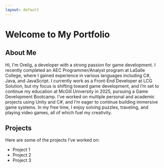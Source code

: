```yaml
---
layout: default
---
```


# Welcome to My Portfolio

## About Me

Hi, I'm Orelig, a developer with a strong passion for game development. I recently completed an AEC Programmer/Analyst program at LaSalle College, where I gained experience in various languages including C#, Java, and JavaScript. I currently work as a Front-End Developer at LCG Solution, but my focus is shifting toward game development, and I’m set to continue my education at McGill University in 2025, pursuing a Game Development Bootcamp. I’ve worked on multiple personal and academic projects using Unity and C#, and I’m eager to continue building immersive game systems. In my free time, I enjoy solving puzzles, traveling, and playing video games, all of which fuel my creativity.

## Projects

Here are some of the projects I’ve worked on:
- Project 1
- Project 2
- Project 3
